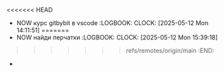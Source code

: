 <<<<<<< HEAD
- NOW курс gitbybit в vscode
  :LOGBOOK:
  CLOCK: [2025-05-12 Mon 14:11:51]
=======
- NOW найди перчатки 
  :LOGBOOK:
  CLOCK: [2025-05-12 Mon 15:39:18]
>>>>>>> refs/remotes/origin/main
  :END:
-